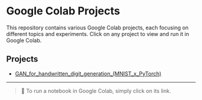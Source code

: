 # Google Colab Projects

This repository contains various Google Colab projects, each focusing on different topics and experiments. Click on any project to view and run it in Google Colab.

## Projects

- [GAN_for_handwritten_digit_generation_(MNIST_x_PyTorch)](https://github.com/TanayPhatak/Google_Colab_Projects/blob/main/GAN_for_handwritten_digit_generation_(MNIST_x_PyTorch).ipynb)

---

> 🚀 To run a notebook in Google Colab, simply click on its link.
